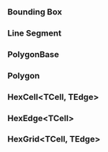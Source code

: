 ### Bounding Box

### Line Segment

### PolygonBase

### Polygon

### HexCell<TCell, TEdge>

### HexEdge\<TCell>

### HexGrid<TCell, TEdge>